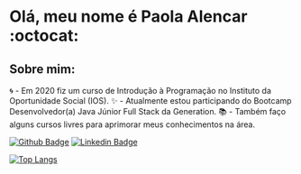 # Olá, meu nome é Paola Alencar :octocat:

## Sobre mim:

:cyclone: - Em 2020 fiz um curso de Introdução à Programação no Instituto da Oportunidade Social (IOS). 
:sparkles: - Atualmente estou participando do Bootcamp Desenvolvedor(a) Java Júnior Full Stack da Generation. 
:books: - Também faço alguns cursos livres para aprimorar meus conhecimentos na área. 

[![Github Badge](https://img.shields.io/badge/-Github-000?style=flat-square&logo=Github&logoColor=white&link=https://github.com/ofpaola)](https://github.com/ofpaola)
[![Linkedin Badge](https://img.shields.io/badge/-LinkedIn-blue?style=flat-square&logo=Linkedin&logoColor=white&link=https://www.linkedin.com/in/paolalencar/)](https://www.linkedin.com/in/paolalencar/)

[![Top Langs](https://github-readme-stats.vercel.app/api/top-langs/?username=ofpaola&layout=compact)](https://github.com/ofpaola/github-readme-stats)

